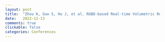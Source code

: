 ```yaml
---
layout: post
title:  "Zhou K, Guo S, Hu J, et al. RGBD-based Real-time Volumetric Reconstruction System: Architecture Design and Implementation[C]//2022 IEEE International Conference on Visual Communications and Image Processing (VCIP). IEEE, 2022: 1-5. [CCF-C]"
date:   2022-12-13
comments: true
clickable: false
categories: Conferences
---
```

